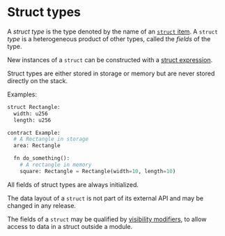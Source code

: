 # Struct types

A *struct type* is the type denoted by the name of an [`struct` item].
A `struct` *type* is a heterogeneous product of other types, called the
*fields* of the type.

New instances of a `struct` can be constructed with a [struct expression].

Struct types are either stored in storage or memory but are never stored directly on the stack.

Examples:

```Python
struct Rectangle:
  width: u256
  length: u256

contract Example:
  # A Rectangle in storage
  area: Rectangle

  fn do_something():
    # A rectangle in memory
    square: Rectangle = Rectangle(width=10, length=10)
```

All fields of struct types are always initialized.

The data layout of a `struct` is not part of its external API and may be changed in any release.

The fields of a `struct` may be qualified by [visibility modifiers], to allow
access to data in a struct outside a module.

[struct expression]: ../../expressions/struct.md
[visibility modifiers]: ../../items/visibility_and_privacy.md
[`struct` item]: ../../items/structs.md
